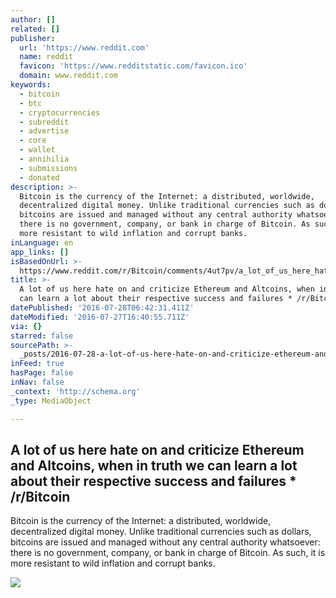 ```yaml
---
author: []
related: []
publisher:
  url: 'https://www.reddit.com'
  name: reddit
  favicon: 'https://www.redditstatic.com/favicon.ico'
  domain: www.reddit.com
keywords:
  - bitcoin
  - btc
  - cryptocurrencies
  - subreddit
  - advertise
  - core
  - wallet
  - annihilia
  - submissions
  - donated
description: >-
  Bitcoin is the currency of the Internet: a distributed, worldwide,
  decentralized digital money. Unlike traditional currencies such as dollars,
  bitcoins are issued and managed without any central authority whatsoever:
  there is no government, company, or bank in charge of Bitcoin. As such, it is
  more resistant to wild inflation and corrupt banks.
inLanguage: en
app_links: []
isBasedOnUrl: >-
  https://www.reddit.com/r/Bitcoin/comments/4ut7pv/a_lot_of_us_here_hate_on_and_criticize_ethereum/
title: >-
  A lot of us here hate on and criticize Ethereum and Altcoins, when in truth we
  can learn a lot about their respective success and failures * /r/Bitcoin
datePublished: '2016-07-28T06:42:31.411Z'
dateModified: '2016-07-27T16:40:55.711Z'
via: {}
starred: false
sourcePath: >-
  _posts/2016-07-28-a-lot-of-us-here-hate-on-and-criticize-ethereum-and-altcoins.md
inFeed: true
hasPage: false
inNav: false
_context: 'http://schema.org'
_type: MediaObject

---
```

<article style=""><h1>A lot of us here hate on and criticize Ethereum and Altcoins, when in truth we can learn a lot about their respective success and failures * /r/Bitcoin</h1><p>Bitcoin is the currency of the Internet: a distributed, worldwide, decentralized digital money. Unlike traditional currencies such as dollars, bitcoins are issued and managed without any central authority whatsoever: there is no government, company, or bank in charge of Bitcoin. As such, it is more resistant to wild inflation and corrupt banks.</p><img src="https://www.redditstatic.com/icon.png" /></article>